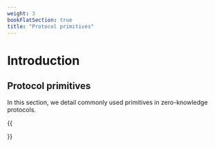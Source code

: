 ```yaml
---
weight: 3
bookFlatSection: true
title: "Protocol primitives"
---
```


# Introduction

## Protocol primitives

In this section, we detail commonly used primitives in zero-knowledge protocols.

{{<section>}}
